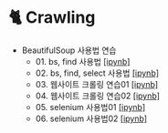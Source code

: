 # 🐈 Crawling
- BeautifulSoup 사용법 연습
  - 01\. bs, find 사용법 [[ipynb]](https://github.com/kbjung/Study/blob/main/Crawling/01_bs01.ipynb)
  - 02\. bs, find, select 사용법 [[ipynb]](https://github.com/kbjung/Study/blob/main/Crawling/01_bs02.ipynb)
  - 03\. 웹사이트 크롤링 연습01 [[ipynb]](https://github.com/kbjung/Study/blob/main/Crawling/03_crawling01.ipynb)
  - 04\. 웹사이트 크롤링 연습02 [[ipynb]](https://github.com/kbjung/Study/blob/main/Crawling/03_crawling02.ipynb)
  - 05\. selenium 사용법01 [[ipynb]](https://github.com/kbjung/Study/blob/main/Crawling/05_Selenium_%EC%82%AC%EC%9A%A9%EB%B2%95.ipynb)
  - 06\. selenium 사용법02 [[ipynb]](https://github.com/kbjung/Study/blob/main/Crawling/06_%EC%95%84%EB%A7%88%EC%A1%B4_%EC%9B%B9_%ED%81%AC%EB%A1%A4%EB%A7%81.ipynb)
